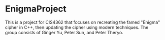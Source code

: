 # EnigmaProject
This is a project for CIS4362 that focuses on recreating the famed "Enigma" cipher in C++, then updating the cipher using modern techniques. The group consists of Ginger Yu, Peter Sun, and Peter Theryo.
